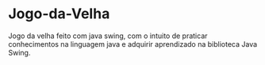 # Jogo-da-Velha

Jogo da velha feito com java swing, com o intuito de praticar conhecimentos na linguagem java e adquirir aprendizado na biblioteca Java Swing.
